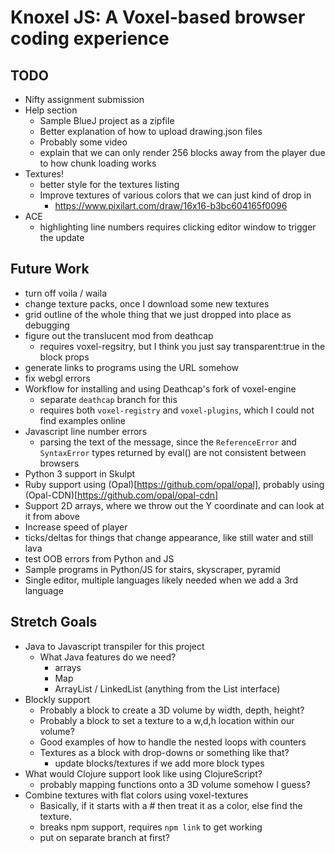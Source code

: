# Knoxel JS: A Voxel-based browser coding experience

## TODO
* Nifty assignment submission
* Help section
    * Sample BlueJ project as a zipfile
    * Better explanation of how to upload drawing.json files
    * Probably some video
    * explain that we can only render 256 blocks away from the player due to how chunk loading works
* Textures!
    * better style for the textures listing
    * Improve textures of various colors that we can just kind of drop in
        * https://www.pixilart.com/draw/16x16-b3bc604165f0096
* ACE
    * highlighting line numbers requires clicking editor window to trigger the update


## Future Work
* turn off voila / waila
* change texture packs, once I download some new textures
* grid outline of the whole thing that we just dropped into place as debugging
* figure out the translucent mod from deathcap
    * requires voxel-regsitry, but I think you just say transparent:true in the block props
* generate links to programs using the URL somehow
* fix webgl errors
* Workflow for installing and using Deathcap's fork of voxel-engine
    * separate `deathcap` branch for this
    * requires both `voxel-registry` and `voxel-plugins`, which I could not find examples online
* Javascript line number errors
    * parsing the text of the message, since the `ReferenceError` and `SyntaxError` types returned by eval() are not consistent between browsers
* Python 3 support in Skulpt
* Ruby support using (Opal)[https://github.com/opal/opal], probably using (Opal-CDN)[https://github.com/opal/opal-cdn]
* Support 2D arrays, where we throw out the Y coordinate and can look at it from above
* Increase speed of player
* ticks/deltas for things that change appearance, like still water and still lava
* test OOB errors from Python and JS
* Sample programs in Python/JS for stairs, skyscraper, pyramid
* Single editor, multiple languages likely needed when we add a 3rd language

## Stretch Goals
* Java to Javascript transpiler for this project
    * What Java features do we need?
        * arrays
        * Map
        * ArrayList / LinkedList (anything from the List interface)
* Blockly support
    * Probably a block to create a 3D volume by width, depth, height?
    * Probably a block to set a texture to a w,d,h location within our volume?
    * Good examples of how to handle the nested loops with counters
    * Textures as a block with drop-downs or something like that?
        * update blocks/textures if we add more block types
* What would Clojure support look like using ClojureScript?
    * probably mapping functions onto a 3D volume somehow I guess?
* Combine textures with flat colors using voxel-textures
    * Basically, if it starts with a # then treat it as a color, else find the texture.
    * breaks npm support, requires `npm link` to get working
    * put on separate branch at first?
